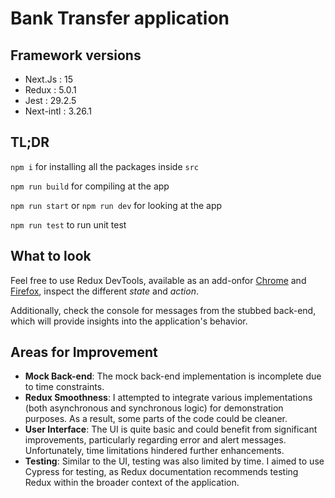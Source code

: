 # Bank Transfer application

## Framework versions

- Next.Js : 15
- Redux : 5.0.1
- Jest : 29.2.5
- Next-intl : 3.26.1

## TL;DR

`npm i` for installing all the packages inside `src`

`npm run build` for compiling at the app

`npm run start` or
`npm run dev` for looking at the app

`npm run test` to run unit test

## What to look

Feel free to use Redux DevTools, available as an add-onfor [Chrome](https://chromewebstore.google.com/detail/redux-devtools/lmhkpmbekcpmknklioeibfkpmmfibljd) and [Firefox](https://addons.mozilla.org/en-US/firefox/addon/reduxdevtools/), inspect the different *state* and *action*.

Additionally, check the console for messages from the stubbed back-end, which will provide insights into the application's behavior.

## Areas for Improvement

- **Mock Back-end**: The mock back-end implementation is incomplete due to time constraints.
- **Redux Smoothness**: I attempted to integrate various implementations (both asynchronous and synchronous logic) for demonstration purposes. As a result, some parts of the code could be cleaner.
- **User Interface**: The UI is quite basic and could benefit from significant improvements, particularly regarding error and alert messages. Unfortunately, time limitations hindered further enhancements.
- **Testing**: Similar to the UI, testing was also limited by time. I aimed to use Cypress for testing, as Redux documentation recommends testing Redux within the broader context of the application.
